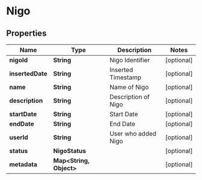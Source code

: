 

# Nigo


## Properties

| Name | Type | Description | Notes |
|------------ | ------------- | ------------- | -------------|
|**nigoId** | **String** | Nigo Identifier |  [optional] |
|**insertedDate** | **String** | Inserted Timestamp |  [optional] |
|**name** | **String** | Name of Nigo |  [optional] |
|**description** | **String** | Description of Nigo |  [optional] |
|**startDate** | **String** | Start Date |  [optional] |
|**endDate** | **String** | End Date |  [optional] |
|**userId** | **String** | User who added Nigo |  [optional] |
|**status** | **NigoStatus** |  |  [optional] |
|**metadata** | **Map&lt;String, Object&gt;** |  |  [optional] |



